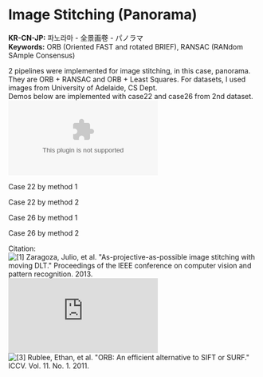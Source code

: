 # Image Stitching (Panorama)  
  
**KR-CN-JP:** 파노라마 - 全景画卷 - パノラマ  
**Keywords:** ORB (Oriented FAST and rotated BRIEF), RANSAC (RANdom SAmple Consensus)
  
2 pipelines were implemented for image stitching, in this case, panorama. They are ORB + RANSAC and ORB + Least Squares. 
For datasets, I used images from University of Adelaide, CS Dept.  
Demos below are implemented with case22 and case26 from 2nd dataset.  
![Dataset Link](https://cs.adelaide.edu.au/~tjchin/apap/files/images2.zip)  

Case 22 by method 1  
  
  
Case 22 by method 2  
  
  
Case 26 by method 1  
  
  
Case 26 by method 2  
  
  
Citation:  
![\[1\] Zaragoza, Julio, et al. "As-projective-as-possible image stitching with moving DLT." Proceedings of the IEEE conference on computer vision and pattern recognition. 2013.](https://cs.adelaide.edu.au/~tjchin/apap/)  
![\[2\] Bethel, J. "Least squares image matching for CE604." Purdue University (1997).](https://engineering.purdue.edu/~bethel/main1.pdf)  
![\[3\] Rublee, Ethan, et al. "ORB: An efficient alternative to SIFT or SURF." ICCV. Vol. 11. No. 1. 2011.](http://citeseerx.ist.psu.edu/viewdoc/download?doi=10.1.1.370.4395&rep=rep1&type=pdf)  
